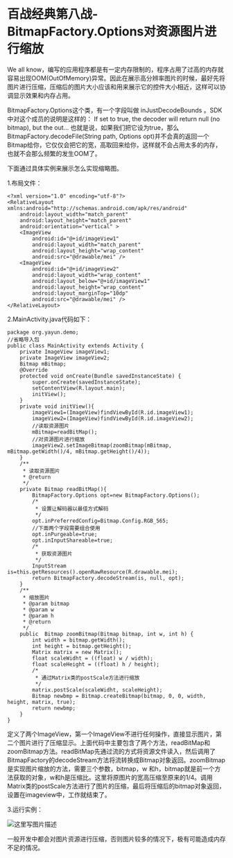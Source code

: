 # 百战经典第八战-BitmapFactory.Options对资源图片进行缩放

We all know，编写的应用程序都是有一定内存限制的，程序占用了过高的内存就容易出现OOM(OutOfMemory)异常。因此在展示高分辨率图片的时候，最好先将图片进行压缩，压缩后的图片大小应该和用来展示它的控件大小相近，这样可以协调显示效果和内存占用。

BitmapFactory.Options这个类，有一个字段叫做 inJustDecodeBounds 。SDK中对这个成员的说明是这样的：
If set to true, the decoder will return null (no bitmap), but the out…
也就是说，如果我们把它设为true，那么BitmapFactory.decodeFile(String path, Options opt)并不会真的返回一个Bitmap给你，它仅仅会把它的宽，高取回来给你，这样就不会占用太多的内存，也就不会那么频繁的发生OOM了。

下面通过具体实例来展示怎么实现缩略图。

1.布局文件：

```
<?xml version="1.0" encoding="utf-8"?>  
<RelativeLayout xmlns:android="http://schemas.android.com/apk/res/android"  
    android:layout_width="match_parent"  
    android:layout_height="match_parent"  
    android:orientation="vertical" >  
    <ImageView  
        android:id="@+id/imageView1"  
        android:layout_width="match_parent"  
        android:layout_height="wrap_content"  
        android:src="@drawable/mei" />  
    <ImageView  
        android:id="@+id/imageView2"  
        android:layout_width="wrap_content"  
        android:layout_below="@+id/imageView1"  
        android:layout_height="wrap_content"  
        android:layout_marginTop="10dp"  
        android:src="@drawable/mei" />  
</RelativeLayout>  
```

2.MainActivity.java代码如下：

```
package org.yayun.demo;  
//省略导入包   
public class MainActivity extends Activity {  
    private ImageView imageView1;  
    private ImageView imageView2;  
    Bitmap mBitmap;  
    @Override  
    protected void onCreate(Bundle savedInstanceState) {  
        super.onCreate(savedInstanceState);  
        setContentView(R.layout.main);  
        initView();  
    }  
    private void initView(){  
        imageView1=(ImageView)findViewById(R.id.imageView1);  
        imageView2=(ImageView)findViewById(R.id.imageView2);  
        //读取资源图片  
        mBitmap=readBitMap();  
        //对资源图片进行缩放  
        imageView2.setImageBitmap(zoomBitmap(mBitmap, mBitmap.getWidth()/4, mBitmap.getHeight()/4));  
    }  
    /** 
     * 读取资源图片 
     * @return  
     */  
    private Bitmap readBitMap(){  
        BitmapFactory.Options opt=new BitmapFactory.Options();  
        /* 
         * 设置让解码器以最佳方式解码 
         */  
        opt.inPreferredConfig=Bitmap.Config.RGB_565;  
        //下面两个字段需要组合使用  
        opt.inPurgeable=true;  
        opt.inInputShareable=true;  
        /* 
         * 获取资源图片 
         */  
        InputStream is=this.getResources().openRawResource(R.drawable.mei);  
        return BitmapFactory.decodeStream(is, null, opt);  
    }   
    /** 
     * 缩放图片 
     * @param bitmap 
     * @param w 
     * @param h 
     * @return 
     */  
    public  Bitmap zoomBitmap(Bitmap bitmap, int w, int h) {  
        int width = bitmap.getWidth();  
        int height = bitmap.getHeight();  
        Matrix matrix = new Matrix();  
        float scaleWidht = ((float) w / width);  
        float scaleHeight = ((float) h / height);  
        /* 
         * 通过Matrix类的postScale方法进行缩放 
         */  
        matrix.postScale(scaleWidht, scaleHeight);  
        Bitmap newbmp = Bitmap.createBitmap(bitmap, 0, 0, width, height, matrix, true);  
        return newbmp;  
    }    
}  
```

定义了两个ImageView，第一个ImageView不进行任何操作，直接显示图片，第二个图片进行了压缩显示。上面代码中主要包含了两个方法，readBitMap和zoomBitmap方法。readBitMap先通过流的方式将资源文件读入，然后调用了BitmapFactory的decodeStream方法将流转换成Bitmap对象返回。zoomBitmap是实现图片缩放的方法，需要三个参数，bitmap，w 和h，bitmap就是前一个方法获取的对象，w和h是压缩比。这里将原图片的宽高压缩至原来的1/4。调用Matrix类的postScale方法进行了图片的压缩，最后将压缩后的bitmap对象返回，设置在imageview中，工作就结束了。

3.运行实例：

![这里写图片描述](http://img.blog.csdn.net/20160314172431072)

一般开发中都会对图片资源进行压缩，否则图片较多的情况下，极有可能造成内存不足的情况。